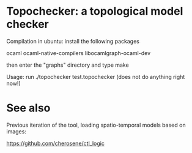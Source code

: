 Topochecker: a topological model checker
========================================

Compilation in ubuntu: install the following packages

ocaml ocaml-native-compilers libocamlgraph-ocaml-dev 

then enter the "graphs" directory and type make


Usage: run ./topochecker test.topochecker (does not do anything right now!)


See also
========

Previous iteration of the tool, loading spatio-temporal models based on images:

https://github.com/cherosene/ctl_logic

